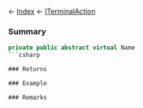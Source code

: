 ← [Index](Api-Index) ← [ITerminalAction](Sandbox.ModAPI.Interfaces.ITerminalAction)

### Summary

```csharp
private public abstract virtual Name
```csharp

### Returns

### Example

### Remarks

